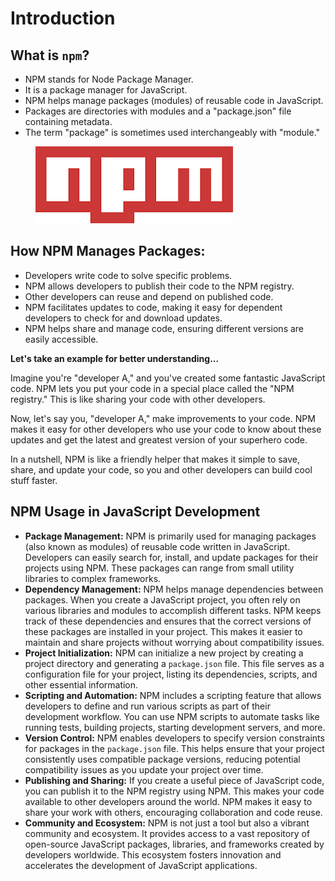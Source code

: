 # Introduction

## **What is `npm`?**

* NPM stands for Node Package Manager.
* It is a package manager for JavaScript.
* NPM helps manage packages (modules) of reusable code in JavaScript.
* Packages are directories with modules and a "package.json" file containing metadata.
* The term "package" is sometimes used interchangeably with "module."

<figure><img src=".gitbook/assets/npm.png" alt=""><figcaption></figcaption></figure>

## How NPM Manages Packages:

* Developers write code to solve specific problems.
* NPM allows developers to publish their code to the NPM registry.
* Other developers can reuse and depend on published code.
* NPM facilitates updates to code, making it easy for dependent developers to check for and download updates.
* NPM helps share and manage code, ensuring different versions are easily accessible.

**Let's take an example for better understanding...**

Imagine you're "developer A," and you've created some fantastic JavaScript code. NPM lets you put your code in a special place called the "NPM registry." This is like sharing your code with other developers.

Now, let's say you, "developer A," make improvements to your code. NPM makes it easy for other developers who use your code to know about these updates and get the latest and greatest version of your superhero code.

In a nutshell, NPM is like a friendly helper that makes it simple to save, share, and update your code, so you and other developers can build cool stuff faster.

## NPM Usage in JavaScript Development

* **Package Management:** NPM is primarily used for managing packages (also known as modules) of reusable code written in JavaScript. Developers can easily search for, install, and update packages for their projects using NPM. These packages can range from small utility libraries to complex frameworks.
* **Dependency Management:** NPM helps manage dependencies between packages. When you create a JavaScript project, you often rely on various libraries and modules to accomplish different tasks. NPM keeps track of these dependencies and ensures that the correct versions of these packages are installed in your project. This makes it easier to maintain and share projects without worrying about compatibility issues.
* **Project Initialization:** NPM can initialize a new project by creating a project directory and generating a `package.json` file. This file serves as a configuration file for your project, listing its dependencies, scripts, and other essential information.
* **Scripting and Automation:** NPM includes a scripting feature that allows developers to define and run various scripts as part of their development workflow. You can use NPM scripts to automate tasks like running tests, building projects, starting development servers, and more.
* **Version Control:** NPM enables developers to specify version constraints for packages in the `package.json` file. This helps ensure that your project consistently uses compatible package versions, reducing potential compatibility issues as you update your project over time.
* **Publishing and Sharing:** If you create a useful piece of JavaScript code, you can publish it to the NPM registry using NPM. This makes your code available to other developers around the world. NPM makes it easy to share your work with others, encouraging collaboration and code reuse.
* **Community and Ecosystem:** NPM is not just a tool but also a vibrant community and ecosystem. It provides access to a vast repository of open-source JavaScript packages, libraries, and frameworks created by developers worldwide. This ecosystem fosters innovation and accelerates the development of JavaScript applications.
